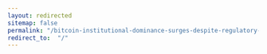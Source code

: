 ```yaml
---
layout: redirected
sitemap: false
permalink: "/bitcoin-institutional-dominance-surges-despite-regulatory-action/"
redirect_to:  "/"
---
```

